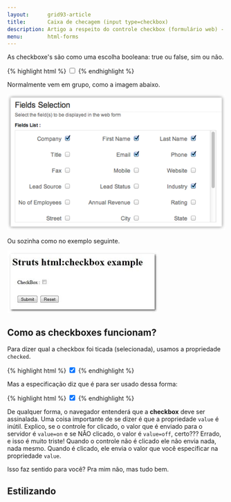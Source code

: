 ```yaml
---
layout:      grid93-article
title:       Caixa de checagem (input type=checkbox)
description: Artigo a respeito do controle checkbox (formulário web) - HTML e CSS
menu:        html-forms
---
```



As checkboxe's são como uma escolha booleana: true ou false, sim ou não.

{% highlight html %}
<input type="checkbox" name="company" />
{% endhighlight %}

Normalmente vem em grupo, como a imagem abaixo.

![Ilustração de um campo do tipo checkbox](input-check.png "Ilustração de um campo do tipo checkbox")

Ou sozinha como no exemplo seguinte.

![Ilustração de um campo do tipo checkbox](input-check2.jpg "Ilustração de um campo do tipo checkbox")




Como as checkboxes funcionam?
---

Para dizer qual a checkbox foi ticada (selecionada), usamos a propriedade `checked`.

{% highlight html %}
<input type="checkbox" name="company" checked/>
{% endhighlight %}

Mas a especificação diz que é para ser usado dessa forma:

{% highlight html %}
<input type="checkbox" name="company" checked="checked"/>
{% endhighlight %}

De qualquer forma, o navegador entenderá que a __checkbox__ deve ser assinalada. Uma coisa importante de se dizer é que
a propriedade `value` é inútil. Explico, se o controle for clicado, o valor que é enviado para o servidor é `value=on`
e se NÂO clicado, o valor é `value=off`, certo??? Errado, e isso é muito triste! Quando o controle não é clicado ele 
não envia nada, nada mesmo. Quando é clicado, ele envia o valor que você especificar na propriedade `value`.

Isso faz sentido para você? Pra mim não, mas tudo bem.



Estilizando
---

